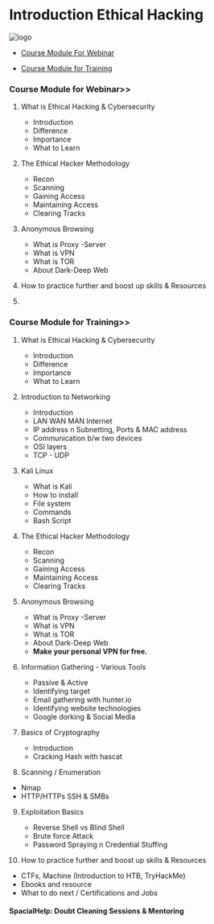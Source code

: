 # Introduction Ethical Hacking 

![logo](https://raw.githubusercontent.com/0x48iffy/ethicalhackingcourse/master/Untitled%20design.gif)

- [Course Module For Webinar](https://github.com/0x48iffy/ethicalhackingcourse#course-module-for-webinar)

- [Course Module for Training](https://github.com/0x48iffy/ethicalhackingcourse#course-module-for-training)



### Course Module for Webinar>>


1. What is Ethical Hacking & Cybersecurity
   - Introduction
   - Difference
   - Importance
   - What to Learn


2. The Ethical Hacker Methodology
   - Recon
   - Scanning
   - Gaining Access
   - Maintaining Access
   - Clearing Tracks
 


3. Anonymous Browsing
   - What is Proxy -Server
   - What is VPN
   - What is TOR
   - About Dark-Deep Web

4. How to practice further and boost up skills & Resources

5. 

### Course Module for Training>>

1. What is Ethical Hacking & Cybersecurity
   - Introduction
   - Difference
   - Importance
   - What to Learn

2. Introduction to Networking 
   - Introduction
   - LAN WAN MAN Internet 
   - IP address n Subnetting, Ports & MAC address
   - Communication b/w two devices
   - OSI layers
   - TCP - UDP 

3. Kali Linux 
   - What is Kali 
   - How to install
   - File system
   - Commands
   - Bash Script

4. The Ethical Hacker Methodology
   - Recon
   - Scanning
   - Gaining Access
   - Maintaining Access
   - Clearing Tracks

5. Anonymous Browsing
   - What is Proxy -Server
   - What is VPN
   - What is TOR
   - About Dark-Deep Web
   - **Make your personal VPN for free.**

6. Information Gathering - Various Tools
   - Passive & Active
   - Identifying target
   - Email gathering with hunter.io
   - Identifying website technologies
   - Google dorking & Social Media

7. Basics of Cryptography
   - Introduction
   - Cracking Hash with hascat
   
8. Scanning / Enumeration
  - Nmap
  - HTTP/HTTPs SSH & SMBs
  
9. Exploitation Basics
   - Reverse Shell vs Blind Shell
   - Brute force Attack 
   - Password Spraying n Credential Stuffing

10. How to practice further and boost up skills & Resources
   - CTFs, Machine (Introduction to HTB, TryHackMe) 
   - Ebooks and resource 
   - What to do next / Certifications and Jobs


#### SpacialHelp: Doubt Cleaning Sessions & Mentoring
